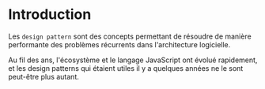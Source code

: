 # Introduction

Les `design pattern` sont des concepts permettant de résoudre de manière performante des problèmes récurrents dans l'architecture logicielle.

Au fil des ans, l'écosystème et le langage JavaScript ont évolué rapidement, et les design patterns qui étaient utiles il y a quelques années ne le sont peut-être plus autant.
